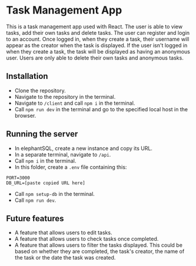 # Task Management App
This is a task management app used with React. The user is able to view tasks, add their own tasks and delete tasks. The user can register and login to an account. Once logged in, when they create a task, their username will appear as the creator when the task is displayed. If the user isn't logged in when they create a task, the task will be displayed as having an anonymous user. Users are only able to delete their own tasks and anonymous tasks.

## Installation
- Clone the repository.
- Navigate to the repository in the terminal.
- Navigate to `/client` and call `npm i` in the terminal.
- Call `npm run dev` in the terminal and go to the specified local host in the browser.

## Running the server
- In elephantSQL, create a new instance and copy its URL.
- In a separate terminal, navigate to `/api`.
- Call `npm i` in the terminal.
- In this folder, create a `.env` file containing this: 
```
PORT=3000
DB_URL=[paste copied URL here]
```
- Call `npm setup-db` in the terminal.
- Call `npm run dev`.

## Future features
- A feature that allows users to edit tasks.
- A feature that allows users to check tasks once completed.
- A feature that allows users to filter the tasks displayed. This could be based on whether they are completed, the task's creator, the name of the task or the date the task was created.
